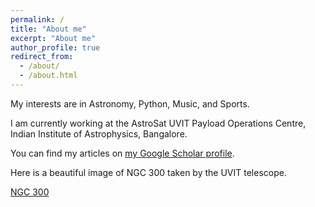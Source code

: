 ```yaml
---
permalink: /
title: "About me"
excerpt: "About me"
author_profile: true
redirect_from: 
  - /about/
  - /about.html
---
```


My interests are in Astronomy, Python, Music, and Sports. 

I am currently working at the AstroSat UVIT Payload Operations Centre, Indian Institute of Astrophysics, Bangalore.  

You can find my articles on <a href="https://scholar.google.co.in/citations?user=zSnUDggAAAAJ&hl=en">my Google Scholar profile</a>.

Here is a beautiful image of NGC 300 taken by the UVIT telescope. 

[NGC 300](https://i.imgur.com/rCA3mdm.jpg)
